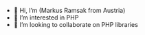 - 👋 Hi, I’m (Markus Ramsak from Austria)
- 👀 I’m interested in PHP
- 💞️ I’m looking to collaborate on PHP libraries

